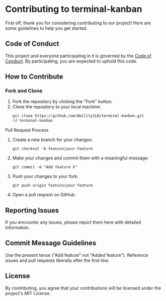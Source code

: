 # Contributing to terminal-kanban

First off, thank you for considering contributing to our project! Here are some guidelines to help you get started.

## Code of Conduct

This project and everyone participating in it is governed by the [Code of Conduct](CODE_OF_CONDUCT.md). By participating, you are expected to uphold this code.

## How to Contribute

### Fork and Clone

1. Fork the repository by clicking the "Fork" button.
2. Clone the repository to your local machine:
   ```sh
   git clone https://github.com/AbilityJLR/terminal-kanban.git
   cd terminal-kanban
   ```
Pull Request Process
1. Create a new branch for your changes:
   ```
   git checkout -b feature/your-feature
   ```
2. Make your changes and commit them with a meaningful message:
   ```
   git commit -m "Add feature X"
   ```
3. Push your changes to your fork:
   ```
   git push origin feature/your-feature
   ```
4. Open a pull request on GitHub.

## Reporting Issues
If you encounter any issues, please report them here with detailed information.

## Commit Message Guidelines
Use the present tense ("Add feature" not "Added feature").
Reference issues and pull requests liberally after the first line.

## License
By contributing, you agree that your contributions will be licensed under the project's MIT License.
